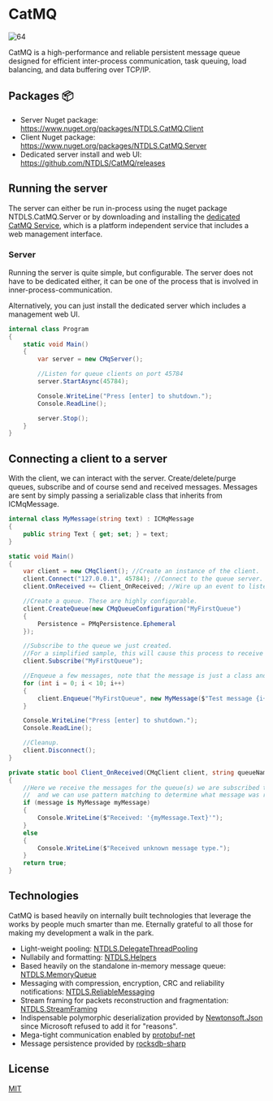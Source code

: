 # CatMQ

![64](https://github.com/user-attachments/assets/b857b3c0-a3f0-4d49-94c6-cb884ad0400b)

CatMQ is a high-performance and reliable persistent message queue designed for efficient inter-process communication, task queuing, load balancing, and data buffering over TCP/IP.


## Packages 📦
- Server Nuget package: https://www.nuget.org/packages/NTDLS.CatMQ.Client
- Client Nuget package: https://www.nuget.org/packages/NTDLS.CatMQ.Server
- Dedicated server install and web UI: https://github.com/NTDLS/CatMQ/releases

## Running the server
The server can either be run in-process using the nuget package NTDLS.CatMQ.Server or by downloading
and installing the [dedicated CatMQ Service](https://github.com/NTDLS/CatMQ/releases), which is a platform
independent service that includes a web management interface.

### Server
Running the server is quite simple, but configurable. The server does not have to be dedicated either,
it can be one of the process that is involved in inner-process-communication.

Alternatively, you can just install the dedicated server which includes a management web UI.

```csharp
internal class Program
{
    static void Main()
    {
        var server = new CMqServer();

        //Listen for queue clients on port 45784
        server.StartAsync(45784);

        Console.WriteLine("Press [enter] to shutdown.");
        Console.ReadLine();

        server.Stop();
    }
}
```

## Connecting a client to a server
With the client, we can interact with the server. Create/delete/purge queues, subscribe
and of course send and received messages. Messages are sent by simply passing a serializable
class that inherits from ICMqMessage.


```csharp
internal class MyMessage(string text) : ICMqMessage
{
    public string Text { get; set; } = text;
}

static void Main()
{
    var client = new CMqClient(); //Create an instance of the client.
    client.Connect("127.0.0.1", 45784); //Connect to the queue server.
    client.OnReceived += Client_OnReceived; //Wire up an event to listen for messages.

    //Create a queue. These are highly configurable.
    client.CreateQueue(new CMqQueueConfiguration("MyFirstQueue")
    {
        Persistence = PMqPersistence.Ephemeral
    });

    //Subscribe to the queue we just created.
    //For a simplified sample, this will cause this process to receive the messages we send.
    client.Subscribe("MyFirstQueue");

    //Enqueue a few messages, note that the message is just a class and it must inherit from ICMqMessage.
    for (int i = 0; i < 10; i++)
    {
        client.Enqueue("MyFirstQueue", new MyMessage($"Test message {i++:n0}"));
    }

    Console.WriteLine("Press [enter] to shutdown.");
    Console.ReadLine();

    //Cleanup.
    client.Disconnect();
}

private static bool Client_OnReceived(CMqClient client, string queueName, ICMqMessage message)
{
    //Here we receive the messages for the queue(s) we are subscribed to
    //  and we can use pattern matching to determine what message was received.
    if (message is MyMessage myMessage)
    {
        Console.WriteLine($"Received: '{myMessage.Text}'");
    }
    else
    {
        Console.WriteLine($"Received unknown message type.");
    }
    return true;
}
```

## Technologies
CatMQ is based heavily on internally built technologies that leverage the works by people
much smarter than me. Eternally grateful to all those for making my development a walk in the park.

- Light-weight pooling: [NTDLS.DelegateThreadPooling](https://github.com/NTDLS/NTDLS.DelegateThreadPooling)
- Nullabily and formatting: [NTDLS.Helpers](https://github.com/NTDLS/NTDLS.Helpers)
- Based heavily on the standalone in-memory message queue: [NTDLS.MemoryQueue](https://github.com/NTDLS/NTDLS.MemoryQueue)
- Messaging with compression, encryption, CRC and reliability notifications: [NTDLS.ReliableMessaging](https://github.com/NTDLS/NTDLS.ReliableMessaging)
- Stream framing for packets reconstruction and fragmentation: [NTDLS.StreamFraming](https://github.com/NTDLS/NTDLS.StreamFraming)
- Indispensable polymorphic deserialization provided by [Newtonsoft.Json](https://github.com/JamesNK/Newtonsoft.Json) since Microsoft refused to add it for "reasons".
- Mega-tight communication enabled by [protobuf-net](https://github.com/protobuf-net/protobuf-net)
- Message persistence provided by [rocksdb-sharp](https://github.com/curiosity-ai/rocksdb-sharp)


## License
[MIT](https://choosealicense.com/licenses/mit/)
